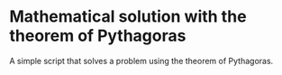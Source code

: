 # Mathematical solution with the theorem of Pythagoras


A simple script that solves a problem using the theorem of Pythagoras.